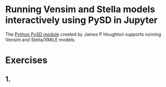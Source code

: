 # Running Vensim and Stella models interactively using PySD in Jupyter

The [Python PySD module](https://pysd.readthedocs.io/en/master/) created by James P Houghton supports running Vensim and Stella/XMILE models. 

# Exercises

## 1. 
